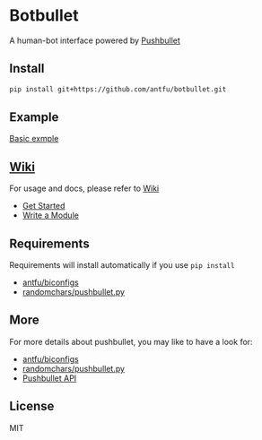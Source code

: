 # Botbullet
A human-bot interface powered by [Pushbullet](https://www.pushbullet.com)

## Install
```sh
pip install git+https://github.com/antfu/botbullet.git
```
## Example
[Basic exmple](https://github.com/antfu/botbullet/blob/master/examples/basic.py)

## [Wiki](https://github.com/antfu/botbullet/wiki)
For usage and docs, please refer to [Wiki](https://github.com/antfu/botbullet/wiki)
- [Get Started](https://github.com/antfu/botbullet/wiki/Get-Started)
- [Write a Module](https://github.com/antfu/botbullet/wiki/Write-a-Module)

## Requirements
Requirements will install automatically if you use `pip install`
- [antfu/biconfigs](https://github.com/antfu/biconfigs)
- [randomchars/pushbullet.py](https://github.com/randomchars/pushbullet.py)

## More
For more details about pushbullet, you may like to have a look for:
- [antfu/biconfigs](https://github.com/antfu/biconfigs)
- [randomchars/pushbullet.py](https://github.com/randomchars/pushbullet.py)
- [Pushbullet API](https://docs.pushbullet.com/)

## License
MIT
